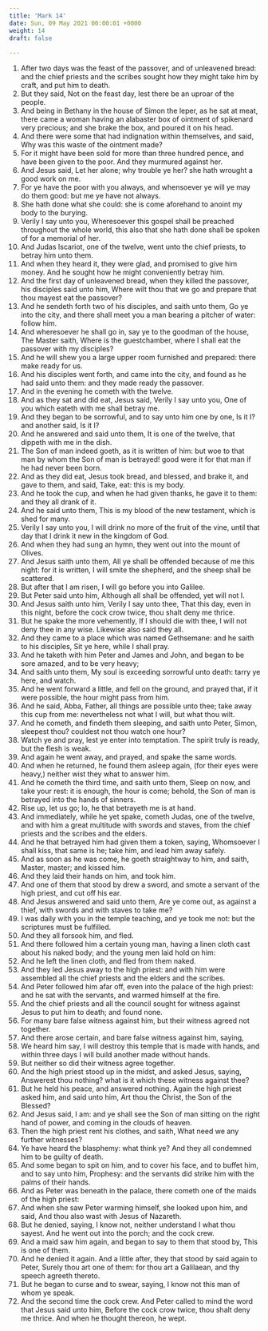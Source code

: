 ```yaml
---
title: 'Mark 14'
date: Sun, 09 May 2021 00:00:01 +0000
weight: 14
draft: false
  
---
```


1. After two days was the feast of the passover, and of unleavened bread: and the chief priests and the scribes sought how they might take him by craft, and put him to death.
2. But they said, Not on the feast day, lest there be an uproar of the people.
3. And being in Bethany in the house of Simon the leper, as he sat at meat, there came a woman having an alabaster box of ointment of spikenard very precious; and she brake the box, and poured it on his head.
4. And there were some that had indignation within themselves, and said, Why was this waste of the ointment made?
5. For it might have been sold for more than three hundred pence, and have been given to the poor. And they murmured against her.
6. And Jesus said, Let her alone; why trouble ye her? she hath wrought a good work on me.
7. For ye have the poor with you always, and whensoever ye will ye may do them good: but me ye have not always.
8. She hath done what she could: she is come aforehand to anoint my body to the burying.
9. Verily I say unto you, Wheresoever this gospel shall be preached throughout the whole world, this also that she hath done shall be spoken of for a memorial of her.
10. And Judas Iscariot, one of the twelve, went unto the chief priests, to betray him unto them.
11. And when they heard it, they were glad, and promised to give him money. And he sought how he might conveniently betray him.
12. And the first day of unleavened bread, when they killed the passover, his disciples said unto him, Where wilt thou that we go and prepare that thou mayest eat the passover?
13. And he sendeth forth two of his disciples, and saith unto them, Go ye into the city, and there shall meet you a man bearing a pitcher of water: follow him.
14. And wheresoever he shall go in, say ye to the goodman of the house, The Master saith, Where is the guestchamber, where I shall eat the passover with my disciples?
15. And he will shew you a large upper room furnished and prepared: there make ready for us.
16. And his disciples went forth, and came into the city, and found as he had said unto them: and they made ready the passover.
17. And in the evening he cometh with the twelve.
18. And as they sat and did eat, Jesus said, Verily I say unto you, One of you which eateth with me shall betray me.
19. And they began to be sorrowful, and to say unto him one by one, Is it I? and another said, Is it I?
20. And he answered and said unto them, It is one of the twelve, that dippeth with me in the dish.
21. The Son of man indeed goeth, as it is written of him: but woe to that man by whom the Son of man is betrayed! good were it for that man if he had never been born.
22. And as they did eat, Jesus took bread, and blessed, and brake it, and gave to them, and said, Take, eat: this is my body.
23. And he took the cup, and when he had given thanks, he gave it to them: and they all drank of it.
24. And he said unto them, This is my blood of the new testament, which is shed for many.
25. Verily I say unto you, I will drink no more of the fruit of the vine, until that day that I drink it new in the kingdom of God.
26. And when they had sung an hymn, they went out into the mount of Olives.
27. And Jesus saith unto them, All ye shall be offended because of me this night: for it is written, I will smite the shepherd, and the sheep shall be scattered.
28. But after that I am risen, I will go before you into Galilee.
29. But Peter said unto him, Although all shall be offended, yet will not I.
30. And Jesus saith unto him, Verily I say unto thee, That this day, even in this night, before the cock crow twice, thou shalt deny me thrice.
31. But he spake the more vehemently, If I should die with thee, I will not deny thee in any wise. Likewise also said they all.
32. And they came to a place which was named Gethsemane: and he saith to his disciples, Sit ye here, while I shall pray.
33. And he taketh with him Peter and James and John, and began to be sore amazed, and to be very heavy;
34. And saith unto them, My soul is exceeding sorrowful unto death: tarry ye here, and watch.
35. And he went forward a little, and fell on the ground, and prayed that, if it were possible, the hour might pass from him.
36. And he said, Abba, Father, all things are possible unto thee; take away this cup from me: nevertheless not what I will, but what thou wilt.
37. And he cometh, and findeth them sleeping, and saith unto Peter, Simon, sleepest thou? couldest not thou watch one hour?
38. Watch ye and pray, lest ye enter into temptation. The spirit truly is ready, but the flesh is weak.
39. And again he went away, and prayed, and spake the same words.
40. And when he returned, he found them asleep again, (for their eyes were heavy,) neither wist they what to answer him.
41. And he cometh the third time, and saith unto them, Sleep on now, and take your rest: it is enough, the hour is come; behold, the Son of man is betrayed into the hands of sinners.
42. Rise up, let us go; lo, he that betrayeth me is at hand.
43. And immediately, while he yet spake, cometh Judas, one of the twelve, and with him a great multitude with swords and staves, from the chief priests and the scribes and the elders.
44. And he that betrayed him had given them a token, saying, Whomsoever I shall kiss, that same is he; take him, and lead him away safely.
45. And as soon as he was come, he goeth straightway to him, and saith, Master, master; and kissed him.
46. And they laid their hands on him, and took him.
47. And one of them that stood by drew a sword, and smote a servant of the high priest, and cut off his ear.
48. And Jesus answered and said unto them, Are ye come out, as against a thief, with swords and with staves to take me?
49. I was daily with you in the temple teaching, and ye took me not: but the scriptures must be fulfilled.
50. And they all forsook him, and fled.
51. And there followed him a certain young man, having a linen cloth cast about his naked body; and the young men laid hold on him:
52. And he left the linen cloth, and fled from them naked.
53. And they led Jesus away to the high priest: and with him were assembled all the chief priests and the elders and the scribes.
54. And Peter followed him afar off, even into the palace of the high priest: and he sat with the servants, and warmed himself at the fire.
55. And the chief priests and all the council sought for witness against Jesus to put him to death; and found none.
56. For many bare false witness against him, but their witness agreed not together.
57. And there arose certain, and bare false witness against him, saying,
58. We heard him say, I will destroy this temple that is made with hands, and within three days I will build another made without hands.
59. But neither so did their witness agree together.
60. And the high priest stood up in the midst, and asked Jesus, saying, Answerest thou nothing? what is it which these witness against thee?
61. But he held his peace, and answered nothing. Again the high priest asked him, and said unto him, Art thou the Christ, the Son of the Blessed?
62. And Jesus said, I am: and ye shall see the Son of man sitting on the right hand of power, and coming in the clouds of heaven.
63. Then the high priest rent his clothes, and saith, What need we any further witnesses?
64. Ye have heard the blasphemy: what think ye? And they all condemned him to be guilty of death.
65. And some began to spit on him, and to cover his face, and to buffet him, and to say unto him, Prophesy: and the servants did strike him with the palms of their hands.
66. And as Peter was beneath in the palace, there cometh one of the maids of the high priest:
67. And when she saw Peter warming himself, she looked upon him, and said, And thou also wast with Jesus of Nazareth.
68. But he denied, saying, I know not, neither understand I what thou sayest. And he went out into the porch; and the cock crew.
69. And a maid saw him again, and began to say to them that stood by, This is one of them.
70. And he denied it again. And a little after, they that stood by said again to Peter, Surely thou art one of them: for thou art a Galilaean, and thy speech agreeth thereto.
71. But he began to curse and to swear, saying, I know not this man of whom ye speak.
72. And the second time the cock crew. And Peter called to mind the word that Jesus said unto him, Before the cock crow twice, thou shalt deny me thrice. And when he thought thereon, he wept.
